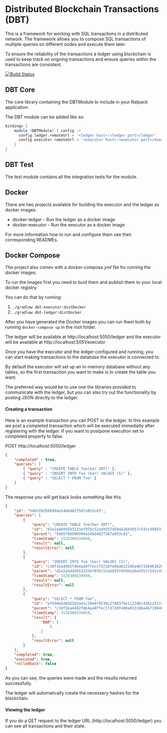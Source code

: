 # Distributed Blockchain Transactions (DBT)

This is a framework for working with SQL transactions in a distributed network. The framework allows you to compose SQL 
transactions of multiple queries on different nodes and execute them later. 

To ensure the reliability of the transactions a ledger using blockchain is used to keep track on ongoing transactions and
ensure queries within the transactions are consistent.

[![Build Status](https://travis-ci.org/devsoap/dbt.svg?branch=master)](https://travis-ci.org/devsoap/dbt)


## DBT Core

The core library containing the DBTModule to include in your Ratpack application. 

The DBT module can be added like so:

```groovy
bindings {
    module (DBTModule) { config ->
      config.ledger.remoteUrl = '<ledger host>:<ledger port>/ledger'
      config.executor.remoteUrl = '<executor host>:<executor port>/executor'
    }
}
```

## DBT Test

The test module contains all the integration tests for the module. 


## Docker

There are two projects available for building the executor and the ledger as docker images. 

* docker-ledger - Run the ledger as a docker image
* docker-executor - Run the executor as a docker image

For more information how to run and configure them see their corresponding READMEs.


## Docker Compose

The project also comes with a *docker-compose.yml* file for running the docker images. 

To run the images first you need to buid them and publish them to your local docker registry. 

You can do that by running:

1) ``./gradlew dbt-executor:distDocker``
2) ``./gradlew dbt-ledger:distDocker``

After you have generated the Docker images you can run them both by running ``docker-compose up`` in the root folder. 

The ledger will be available at http://localhost:5050/ledger and the executor 
will be available at http://localhost:5051/executor

Once you have the executor and the ledger configured and running, you can start making transactions to the database 
the executor is connected to.

By default the executor will set up an in-memory database without any tables, so the first transaction you want to make
is to create the table you want.

The preferred way would be to use one the libraries provided to communicate with the ledger, but you can also try out
the functionality by posting JSON directly to the ledger.


#### Creating a transaction

Here is an example transaction you can POST to the ledger. In this example we post a completed transaction which will be 
executed immediatly after registering with the ledger. If you want to postpone execution set to *completed* property to false.

POST http://localhost:5050/ledger
```json
{
    "completed" : true,
	"queries": [
		{ "query" : "CREATE TABLE foo(bar INT)" },
		{ "query" : "INSERT INTO foo (bar) VALUES (5)" },
		{ "query" : "SELECT * FROM foo" }		
	]
}
```

The response you will get back looks something like this
```json
{
	"id": "5db5f0d506994a54b6482f587a953c43",
	"queries": [
		{
			"query": "CREATE TABLE foo(bar INT)",
			"id": "d1e2a4d4d5b3233ef07bc52ad935f459da26e5917c542c499541538156007d94",
			"parent": "5db5f0d506994a54b6482f587a953c43",
			"timeStamp": 1528306534048,
			"result": null,
			"resultError": null
		},
		{
			"query": "INSERT INTO foo (bar) VALUES (5)",
			"id": "c3df3ea4402f4b4aa0ffec1fd728fe00a013106a46719846362b9629b5a3e4f6",
			"parent": "d1e2a4d4d5b3233ef07bc52ad935f459da26e5917c542c499541538156007d94",
			"timeStamp": 1528306534050,
			"result": null,
			"resultError": null
		},
		{
			"query": "SELECT * FROM foo",
			"id": "ef59de620262b5a41c2944f9539c27dd375e1123d6c43b1251f407ae6c34ec59",
			"parent": "c3df3ea4402f4b4aa0ffec1fd728fe00a013106a46719846362b9629b5a3e4f6",
			"timeStamp": 1528306534050,
			"result": {
				"BAR": [
					5
				]
			},
			"resultError": null
		}
	],
	"completed": true,
	"executed": true,
	"rolledback": false
}
```

As you can see, the queries were made and the results returned successfully. 

The ledger will automatically create the necessery hashes for the blockchain. 

#### Viewing the ledger

If you do a GET request to the ledger URL (http://localhost:5050/ledger) you can see all transactions and their state.